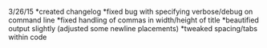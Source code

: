 3/26/15
*created changelog
*fixed bug with specifying verbose/debug on command line
*fixed handling of commas in width/height of title
*beautified output slightly (adjusted some newline placements)
*tweaked spacing/tabs within code
